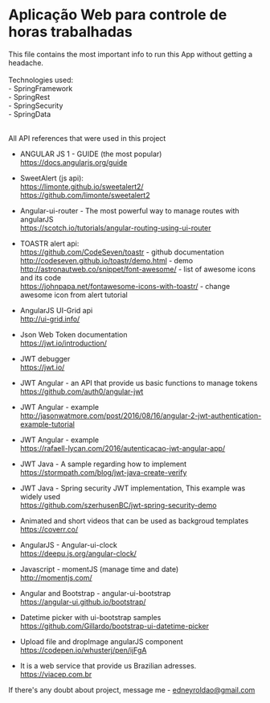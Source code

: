 # Aplicação Web para controle de horas trabalhadas

This file contains the most important info to run this App without getting a headache.<br/>
<br/>
Technologies used:<br/>
	- SpringFramework<br/>
	- SpringRest<br/>
	- SpringSecurity<br/>
	- SpringData<br/><br/>

All API references that were used in this project

- ANGULAR JS 1 - GUIDE (the most popular)
<br> https://docs.angularjs.org/guide

- SweetAlert (js api):
<br>https://limonte.github.io/sweetalert2/
<br>https://github.com/limonte/sweetalert2

- Angular-ui-router - The most powerful way to manage routes with angularJS
<br>https://scotch.io/tutorials/angular-routing-using-ui-router

- TOASTR alert api:
<br>https://github.com/CodeSeven/toastr                 - github documentation
<br>http://codeseven.github.io/toastr/demo.html         - demo
<br>http://astronautweb.co/snippet/font-awesome/        - list of awesome icons and its code
<br>https://johnpapa.net/fontawesome-icons-with-toastr/ - change awesome icon from alert tutorial 

- AngularJS UI-Grid api
<br> http://ui-grid.info/

- Json Web Token documentation
<br>https://jwt.io/introduction/

- JWT debugger
<br>https://jwt.io/

- JWT Angular - an API that provide us basic functions to manage tokens
<br>https://github.com/auth0/angular-jwt

- JWT Angular - example
<br>http://jasonwatmore.com/post/2016/08/16/angular-2-jwt-authentication-example-tutorial<br>

- JWT Angular - example
<br>https://rafaell-lycan.com/2016/autenticacao-jwt-angular-app/<br>

- JWT Java - A sample regarding how to implement 
<br>https://stormpath.com/blog/jwt-java-create-verify

- JWT Java - Spring security JWT implementation, This example was widely used 
<br>https://github.com/szerhusenBC/jwt-spring-security-demo 

- Animated and short videos that can be used as backgroud templates
<br>https://coverr.co/

- AngularJS - Angular-ui-clock 
<br>https://deepu.js.org/angular-clock/

- Javascript - momentJS (manage time and date)
<br>http://momentjs.com/

- Angular and Bootstrap - angular-ui-bootstrap
<br>https://angular-ui.github.io/bootstrap/

- Datetime picker with ui-bootstrap samples
<br> https://github.com/Gillardo/bootstrap-ui-datetime-picker

- Upload file and dropImage angularJS component
<br> https://codepen.io/whusterj/pen/ijFgA

- It is a web service that provide us Brazilian adresses.
<br> https://viacep.com.br

If there's any doubt about project, message me - edneyroldao@gmail.com